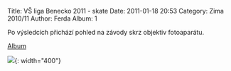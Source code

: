 Title: VŠ liga Benecko 2011 - skate
Date: 2011-01-18 20:53
Category: Zima 2010/11
Author: Ferda
Album: 1

Po výsledcích přichází pohled na závody skrz objektiv fotoaparátu.

[Album](https://get.google.com/albumarchive/105900061350214611526/album/AF1QipOC7RbjDs5BmomeVMiNjQIq-iunAXg1vz8Ix8G4)

![]({static}/static/zima-2010-11/alba/img-0350.jpg){: width="400"}
